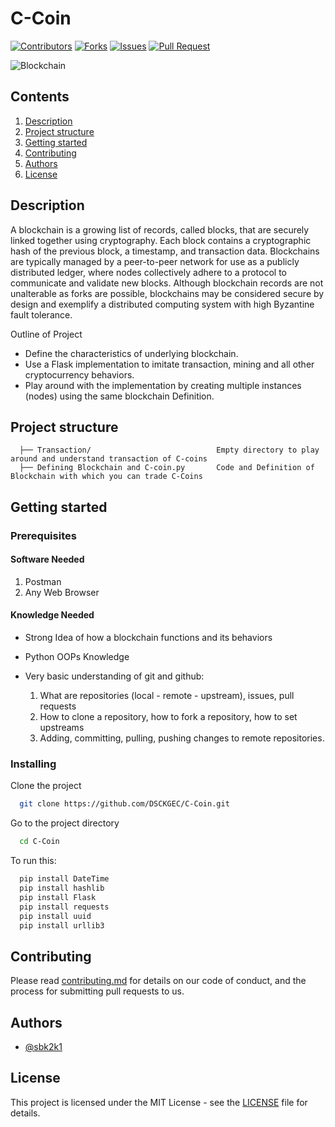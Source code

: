 
# C-Coin

[![Contributors](https://img.shields.io/github/contributors/dsckgec/C-Coin.svg)](https://github.com/dsckgec/C-Coin/graphs/contributors) [![Forks](https://img.shields.io/github/forks/dsckgec/C-Coin.svg)](https://github.com/dsckgec/C-Coin/network/members) [![Issues](https://img.shields.io/github/issues/dsckgec/C-Coin.svg)](https://github.com/dsckgec/C-Coin/issues) [![Pull Request](https://img.shields.io/github/issues-pr-closed-raw/dsckgec/C-Coin)](https://github.com/dsckgec/C-Coin/pulls)


![Blockchain](https://blogs.iadb.org/caribbean-dev-trends/wp-content/uploads/sites/34/2017/12/Blockchain1.jpg)


## Contents

1. [Description](#description)
1. [Project structure](#project-structure)
1. [Getting started](#getting-started)
1. [Contributing](#contributing)
1. [Authors](#authors)
1. [License](#license)


## Description

A blockchain is a growing list of records, called blocks, that are securely linked together using cryptography. Each block contains a cryptographic hash of the previous block, a timestamp, and transaction data. Blockchains are typically managed by a peer-to-peer network for use as a publicly distributed ledger, where nodes collectively adhere to a protocol to communicate and validate new blocks. Although blockchain records are not unalterable as forks are possible, blockchains may be considered secure by design and exemplify a distributed computing system with high Byzantine fault tolerance.

Outline of Project

- Define the characteristics of underlying blockchain.
- Use a Flask implementation to imitate transaction, mining and all other cryptocurrency behaviors.
- Play around with the implementation by creating multiple instances (nodes) using the same blockchain Definition.

## Project structure

```
  ├── Transaction/                            Empty directory to play around and understand transaction of C-coins
  ├── Defining Blockchain and C-coin.py       Code and Definition of Blockchain with which you can trade C-Coins
```
## Getting started


### Prerequisites

#### Software Needed
 
  1. Postman
  2. Any Web Browser

#### Knowledge Needed

- Strong Idea of how a blockchain functions and its behaviors
- Python OOPs Knowledge
- Very basic understanding of git and github:

    1.  What are repositories (local - remote - upstream), issues, pull requests
    2.   How to clone a repository, how to fork a repository, how to set upstreams
    3.   Adding, committing, pulling, pushing changes to remote repositories.


### Installing

Clone the project

```bash
  git clone https://github.com/DSCKGEC/C-Coin.git
```

Go to the project directory

```bash
  cd C-Coin
```

To run this:
```bash
  pip install DateTime
  pip install hashlib
  pip install Flask
  pip install requests
  pip install uuid
  pip install urllib3
```


## Contributing

Please read [contributing.md](contributing.md) for details on our code of conduct, and the process for submitting pull requests to us.


## Authors

- [@sbk2k1](https://github.com/sbk2k1)

## License

This project is licensed under the MIT License - see the [LICENSE](LICENSE) file for details.